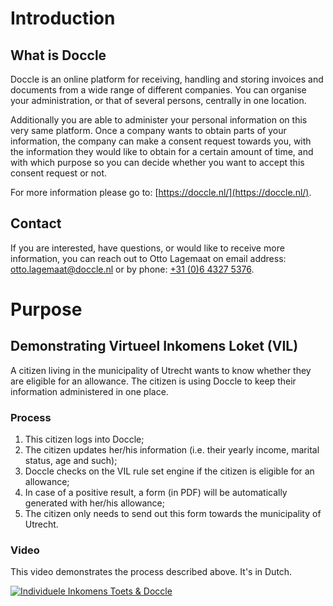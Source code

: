 # Introduction

## What is Doccle
Doccle is an online platform for receiving, handling and storing invoices and documents from a wide range of different companies. You can organise your administration, or that of several persons, centrally in one location.

Additionally you are able to administer your personal information on this very same platform. Once a company wants to obtain parts of your information, the company can make a consent request towards you, with the information they would like to obtain for a certain amount of time, and with which purpose so you can decide whether you want to accept this consent request or not.

For more information please go to: [https://doccle.nl/](https://doccle.nl/).

## Contact
If you are interested, have questions, or would like to receive more information, you can reach out to Otto Lagemaat on email address: [otto.lagemaat@doccle.nl](mailto:otto.lagemaat@doccle.nl) or by phone: [+31 (0)6 4327 5376](tel:+31643275376).


# Purpose

## Demonstrating Virtueel Inkomens Loket (VIL)
A citizen living in the municipality of Utrecht wants to know whether they are eligible for an allowance. The citizen is using Doccle to keep their information administered in one place.

### Process
1. This citizen logs into Doccle;
2. The citizen updates her/his information (i.e. their yearly income, marital status, age and such);
3. Doccle checks on the VIL rule set engine if the citizen is eligible for an allowance;
4. In case of a positive result, a form (in PDF) will be automatically generated with her/his allowance;
5. The citizen only needs to send out this form towards the municipality of Utrecht.

### Video
This video demonstrates the process described above. It's in Dutch.

[![Individuele Inkomens Toets & Doccle](https://img.youtube.com/vi/UXUwy_1aPyc/0.jpg)](https://www.youtube.com/watch?v=UXUwy_1aPyc "Individuele Inkomens Toets & Doccle")
